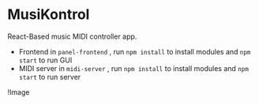 # MusiKontrol

React-Based music MIDI controller app.  

- Frontend in `panel-frontend` ,  run `npm install` to install modules and  `npm start` to run GUI 
- MIDI server in  `midi-server` , run `npm install` to install modules and  `npm start` to run server

!Image[](./docs/screenshot.png)